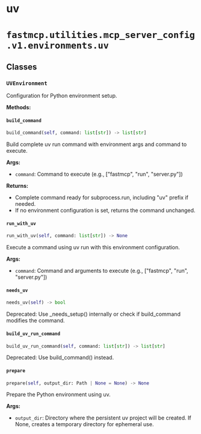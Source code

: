 # uv

# `fastmcp.utilities.mcp_server_config.v1.environments.uv`

## Classes

### `UVEnvironment` <sup><a href="https://github.com/jlowin/fastmcp/blob/main/src/fastmcp/utilities/mcp_server_config/v1/environments/uv.py#L16" target="_blank"><Icon icon="github" style="width: 14px; height: 14px;" /></a></sup>

Configuration for Python environment setup.

**Methods:**

#### `build_command` <sup><a href="https://github.com/jlowin/fastmcp/blob/main/src/fastmcp/utilities/mcp_server_config/v1/environments/uv.py#L51" target="_blank"><Icon icon="github" style="width: 14px; height: 14px;" /></a></sup>

```python
build_command(self, command: list[str]) -> list[str]
```

Build complete uv run command with environment args and command to execute.

**Args:**

* `command`: Command to execute (e.g., \["fastmcp", "run", "server.py"])

**Returns:**

* Complete command ready for subprocess.run, including "uv" prefix if needed.
* If no environment configuration is set, returns the command unchanged.

#### `run_with_uv` <sup><a href="https://github.com/jlowin/fastmcp/blob/main/src/fastmcp/utilities/mcp_server_config/v1/environments/uv.py#L95" target="_blank"><Icon icon="github" style="width: 14px; height: 14px;" /></a></sup>

```python
run_with_uv(self, command: list[str]) -> None
```

Execute a command using uv run with this environment configuration.

**Args:**

* `command`: Command and arguments to execute (e.g., \["fastmcp", "run", "server.py"])

#### `needs_uv` <sup><a href="https://github.com/jlowin/fastmcp/blob/main/src/fastmcp/utilities/mcp_server_config/v1/environments/uv.py#L136" target="_blank"><Icon icon="github" style="width: 14px; height: 14px;" /></a></sup>

```python
needs_uv(self) -> bool
```

Deprecated: Use \_needs\_setup() internally or check if build\_command modifies the command.

#### `build_uv_run_command` <sup><a href="https://github.com/jlowin/fastmcp/blob/main/src/fastmcp/utilities/mcp_server_config/v1/environments/uv.py#L140" target="_blank"><Icon icon="github" style="width: 14px; height: 14px;" /></a></sup>

```python
build_uv_run_command(self, command: list[str]) -> list[str]
```

Deprecated: Use build\_command() instead.

#### `prepare` <sup><a href="https://github.com/jlowin/fastmcp/blob/main/src/fastmcp/utilities/mcp_server_config/v1/environments/uv.py#L144" target="_blank"><Icon icon="github" style="width: 14px; height: 14px;" /></a></sup>

```python
prepare(self, output_dir: Path | None = None) -> None
```

Prepare the Python environment using uv.

**Args:**

* `output_dir`: Directory where the persistent uv project will be created.
  If None, creates a temporary directory for ephemeral use.
